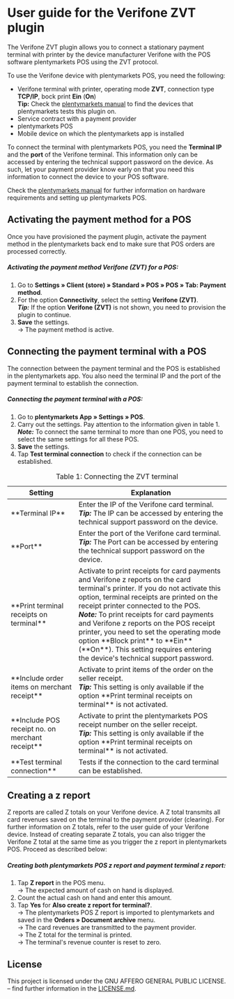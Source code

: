 # User guide for the Verifone ZVT plugin

The Verifone ZVT plugin allows you to connect a stationary payment terminal with printer by the device manufacturer Verifone with the POS software plentymarkets POS using the ZVT protocol.

To use the Verifone device with plentymarkets POS, you need the following:

* Verifone terminal with printer, operating mode **ZVT**, connection type **TCP/IP**, bock print **Ein** (**On**) <br />
**__Tip:__** Check the [plentymarkets manual](https://knowledge.plentymarkets.com/en/omni-channel/pos/integrating-plentymarkets-pos#10) to find the devices that plentymarkets tests this plugin on.
* Service contract with a payment provider
* plentymarkets POS
* Mobile device on which the plentymarkets app is installed

<div class="alert alert-warning" role="alert">
To connect the terminal with plentymarkets POS, you need the <b>Terminal IP</b> and the <b>port</b> of the Verifone terminal. This information only can be accessed by entering the technical support password on the device. As such, let your payment provider know early on that you need this information to connect the device to your POS software.
</div>

Check the [plentymarkets manual](https://knowledge.plentymarkets.com/omni-channel/pos/pos-einrichten) for further information on hardware requirements and setting up plentymarkets POS.

<div class="container-toc"></div>

## Activating the payment method for a POS

Once you have provisioned the payment plugin, activate the payment method in the plentymarkets back end to make sure that POS orders are processed correctly.

##### Activating the payment method Verifone (ZVT) for a POS:

1. Go to **Settings » Client (store) » Standard » POS » POS » Tab: Payment method**.
2. For the option **Connectivity**, select the setting **Verifone (ZVT)**. <br />
<b><i>Tip:</i></b> If the option **Verifone (ZVT)** is not shown, you need to provision the plugin to continue.
3. **Save** the settings.<br /> → The payment method is active.

## Connecting the payment terminal with a POS

The connection between the payment terminal and the POS is established in the plentymarkets app. You also need the terminal IP and the port of the payment terminal to establish the connection.

##### Connecting the payment terminal with a POS:

1. Go to **plentymarkets App » Settings » POS**.
2. Carry out the settings. Pay attention to the information given in table 1. <br />
<b><i>Note:</i></b> To connect the same terminal to more than one POS,  you need to select the same settings for all these POS.
3. **Save** the settings.
4. Tap **Test terminal connection** to check if the connection can be established.

<table>
<caption>Table 1: Connecting the ZVT terminal</caption>
<thead>
<th>Setting</th>
<th>Explanation</th>
</thead>
<tbody>
<tr>
<td>**Terminal IP**</td>
<td>Enter the IP of the Verifone card terminal. <br /> <b><i>Tip:</i></b> The IP can be accessed by entering the technical support password on the device.</td>
</tr>
<tr>
<td>**Port**</td>
<td>Enter the port of the Verifone card terminal.<br /> <b><i>Tip:</i></b> The Port can be accessed by entering the technical support password on the device.</td>
</tr>
<tr>
<td>**Print terminal receipts on terminal**</td>
<td>Activate to print receipts for card payments and Verifone z reports on the card terminal's printer. If you do not activate this option, terminal receipts are printed on the receipt printer connected to the POS. <br />
<b><i>Note:</i></b> To print receipts for card payments and Verifone z reports on the POS receipt printer, you need to set the operating mode option **Block print** to **Ein** (**On**). This setting requires entering the device's technical support password.</td>
</tr>
<tr>
<td>**Include order items on merchant receipt**</td>
<td>Activate to print items of the order on the seller receipt.<br /> <b><i>Tip:</i></b> This setting is only available if the option **Print terminal receipts on terminal** is not activated.</td>
</tr>
<tr>
<td>**Include POS receipt no. on merchant receipt**</td>
<td>Activate to print the plentymarkets POS receipt number on the seller receipt.<br />
<b><i>Tip:</i></b> This setting is only available if the option **Print terminal receipts on terminal** is not activated.</td>
</tr>
<tr>
<td>**Test terminal connection**</td>
<td>Tests if the connection to the card terminal can be established.</td>
</tr>
</tbody>
</table>

## Creating a z report

Z reports are called Z totals on your Verifone device. A Z total transmits all card revenues saved on the terminal to the payment provider (clearing). For further information on Z totals, refer to the user guide of your Verifone device. Instead of creating separate Z totals, you can also trigger the Verifone Z total at the same time as you trigger the z report in plentymarkets POS. Proceed as described below:

##### Creating both plentymarkets POS z report and payment terminal z report:

1. Tap **Z report** in the POS menu. <br />
 → The expected amount of cash on hand is displayed.
 2. Count the actual cash on hand and enter this amount.
 3. Tap **Yes** for **Also create z report for terminal?**. <br />
 → The plentymarkets POS Z report is imported to plentymarkets and saved in the **Orders » Document archive** menu. <br />
  → The card revenues are transmitted to the payment provider. <br />
  → The Z total for the terminal is printed. <br />
  → The terminal's revenue counter is reset to zero.

## License

This project is licensed under the GNU AFFERO GENERAL PUBLIC LICENSE. – find further information in the [LICENSE.md](https://github.com/plentymarkets/plugin-etsy/blob/master/LICENSE.md).

